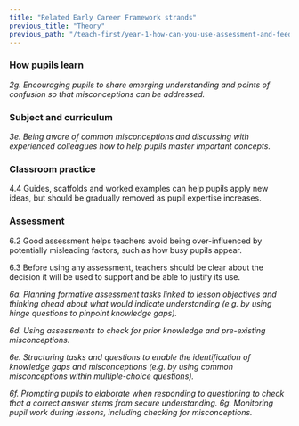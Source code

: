 ```yaml
---
title: "Related Early Career Framework strands"
previous_title: "Theory"
previous_path: "/teach-first/year-1-how-can-you-use-assessment-and-feedback-to-greatest-effect/spring-week-2-ect-theory"
---
```


### How pupils learn

_2g. Encouraging pupils to share emerging understanding and points of confusion so that misconceptions can be addressed._

### Subject and curriculum

_3e. Being aware of common misconceptions and discussing with experienced colleagues how to help pupils master important concepts._

### Classroom practice

4.4 Guides, scaffolds and worked examples can help pupils apply new ideas, but should be gradually removed as pupil expertise increases.

### Assessment

6.2 Good assessment helps teachers avoid being over-influenced by potentially misleading factors, such as how busy pupils appear.

6.3 Before using any assessment, teachers should be clear about the decision it will be used to support and be able to justify its use.

_6a. Planning formative assessment tasks linked to lesson objectives and thinking ahead about what would indicate understanding (e.g. by using hinge questions to pinpoint knowledge gaps)._

_6d. Using assessments to check for prior knowledge and pre-existing misconceptions._

_6e. Structuring tasks and questions to enable the identification of knowledge gaps and misconceptions (e.g. by using common misconceptions within multiple-choice questions)._

_6f. Prompting pupils to elaborate when responding to questioning to check that a correct answer stems from secure understanding._ _6g. Monitoring pupil work during lessons, including checking for misconceptions._
